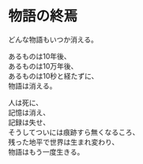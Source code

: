 # 物語の終焉

どんな物語もいつか消える。

あるものは10年後、  
あるものは10万年後、  
あるものは10秒と経たずに、  
物語は消える。

人は死に、  
記憶は消え、  
記録は失せ、  
そうしてついには痕跡すら無くなるころ、  
残った地平で世界は生まれ変わり、  
物語はもう一度生きる。
